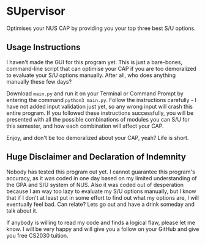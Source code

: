 # SUpervisor
Optimises your NUS CAP by providing you your top three best S/U options.

## Usage Instructions
I haven't made the GUI for this program yet. This is just a bare-bones, command-line script that can optimise your CAP if you are too demoralized to evaluate your S/U options manually. 
After all, who does anything manually these few days?

Download `main.py` and run it on your Terminal or Command Prompt by entering the command `python3 main.py`. Follow the instructions carefully - I have not added input validation just yet, so any 
wrong input will crash this entire program. If you followed these instructions successfully, you will be presented with all the possible combinations of modules you can S/U for this semester, and 
how each combination will affect your CAP.

Enjoy, and don't be too demoralized about your CAP, yeah? Life is short.

## Huge Disclaimer and Declaration of Indemnity
Nobody has tested this program out yet. I cannot guarantee this program's accuracy, as it was coded in one day based on my limited understanding of the GPA and S/U system of NUS.
Also it was coded out of desperation because I am way too lazy to evaluate my S/U options manually, but I know that if I don't at least put in some effort to find out what my options are,
I will eventually feel bad. Can relate? Lets go out and have a drink someday and talk about it.

If anybody is willing to read my code and finds a logical flaw, please let me know. I will be very happy and will give you a follow on your GitHub and give you free CS2030 tuition.

